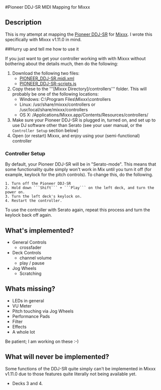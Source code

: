 #Pioneer DDJ-SR MIDI Mapping for Mixxx

## Description 

This is my attempt at mapping the [Pioneer DDJ-SR](http://pioneerdj.com/english/products/controller/ddj-sr.html) for [Mixxx](http://www.mixxx.org/). I wrote this specifically with Mixxx v1.11.0 in mind.

##Hurry up and tell me how to use it

If you just want to get your controller working with with Mixxx without bothering about the details much, then do the following:

1. Download the following two files:
    - [PIONEER_DDJ-SR.midi.xml](https://github.com/hrudham/Mixxx-Pioneer-DDJ-SR/blob/master/PIONEER_DDJ-SR.midi.xml)
    - [PIONEER_DDJ-SR-scripts.js](https://github.com/hrudham/Mixxx-Pioneer-DDJ-SR/blob/master/PIONEER_DDJ-SR-scripts.js)
2. Copy these to the '''[Mixxx Directory]/controllers''' folder. This will probably be one of the following locations:
    - Windows: C:\Program Files\Mixxx\controllers
    - Linux: /usr/share/mixxx/controllers or /usr/local/share/mixxx/controllers
    - OS X: /Applications/Mixxx.app/Contents/Resources/controllers/
3. Make sure your Pioneer DDJ-SR is plugged in, turned on, and set up to use DJ software other than Serato (see your user manual, or the ```Controller Setup``` section below)
4. Open (or restart) Mixxx, and enjoy using your (semi-functional) controller

### Controller Setup

By default, your Pioneer DDJ-SR will be in "Serato-mode". This means that some functionality quite simply won't work in Mix until you turn it off (for example, keylock for the pitch controls). To change this, do the following.

	1. Turn off the Pioneer DDJ-SR
	2. Hold down ```Shift``` + ```Play``` on the left deck, and turn the power on.
	3. Turn the left deck's keylock on.
	4. Restart the controller.
	
To use the controller with Serato again, repeat this process and turn the keylock back off again. 

## What's implemented?

- General Controls
    - crossfader
- Deck Controls
    - channel volume
    - play / pause
- Jog Wheels
    - Scratching

## Whats missing?

- LEDs in general
- VU Meter
- Pitch touching via Jog Wheels
- Performance Pads
- Filter
- Effects
- A whole lot

Be patient; I am working on these :-)

## What will never be implemented?

Some functions of the DDJ-SR quite simply can't be implemented in Mixxx v1.11.0 due to those features quite literally not being available yet.

- Decks 3 and 4.
